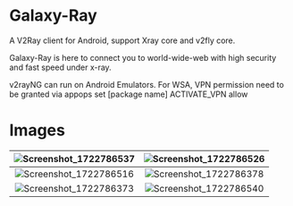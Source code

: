 # Galaxy-Ray
A V2Ray client for Android, support Xray core and v2fly core.

Galaxy-Ray is here to connect you to world-wide-web with high security and fast speed under x-ray.

v2rayNG can run on Android Emulators. For WSA, VPN permission need to be granted via appops set [package name] ACTIVATE_VPN allow
# Images

| ![Screenshot_1722786537](https://github.com/user-attachments/assets/d5af6b76-4d09-40b3-b5d9-2500a2101a01) | ![Screenshot_1722786526](https://github.com/user-attachments/assets/6b7bb13c-f45d-408b-b9a4-ad4421447f81) |
|:--:|:--:|
| ![Screenshot_1722786516](https://github.com/user-attachments/assets/0b327ea5-94ab-4b83-9c64-a10e4182bf25) | ![Screenshot_1722786378](https://github.com/user-attachments/assets/520ff94a-cbd3-4de6-b610-6a15e3e9a4fa) |
| ![Screenshot_1722786373](https://github.com/user-attachments/assets/53d54b77-c369-4ac2-915d-d4db4f0b8c84) | ![Screenshot_1722786540](https://github.com/user-attachments/assets/1931360a-fbac-4380-ad52-36226195acb2) |
